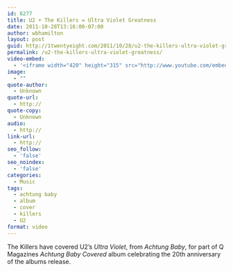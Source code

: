 ```yaml
---
id: 6277
title: U2 + The Killers = Ultra Violet Greatness
date: 2011-10-28T13:16:00-07:00
author: wbhamilton
layout: post
guid: http://1twentyeight.com/2011/10/28/u2-the-killers-ultra-violet-greatness/
permalink: /u2-the-killers-ultra-violet-greatness/
video-embed:
  - '<iframe width="420" height="315" src="http://www.youtube.com/embed/tNXsjs6ED5Y" frameborder="0" allowfullscreen></iframe>'
image:
  - ""
quote-author:
  - Unknown
quote-url:
  - http://
quote-copy:
  - Unknown
audio:
  - http://
link-url:
  - http://
seo_follow:
  - 'false'
seo_noindex:
  - 'false'
categories:
  - Music
tags:
  - achtung baby
  - album
  - cover
  - killers
  - U2
format: video
---
```

The Killers have covered U2&#8217;s _Ultra Violet_, from _Achtung Baby_, for part of Q Magazines _Achtung Baby Covered_ album celebrating the 20th anniversary of the albums release.